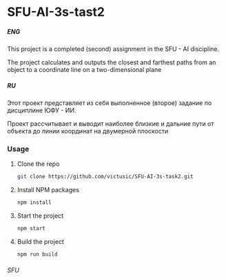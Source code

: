 # SFU-AI-3s-tast2

<h5>ENG</h5>
This project is a completed (second) assignment in the SFU - AI discipline.

The project calculates and outputs the closest and farthest paths from an object to a coordinate line on a two-dimensional plane

<h5>RU</h5>
Этот проект представляет из себя выполненное (второе) задание по дисциплине ЮФУ - ИИ.

Проект рассчитывает и выводит наиболее близкие и дальние пути от объекта до линии координат на двумерной плоскости

### Usage

1. Clone the repo

   ```sh
   git clone https://github.com/victusic/SFU-AI-3s-task2.git
   ```

2. Install NPM packages

   ```sh
   npm install
   ```

3. Start the project

   ```sh
   npm start
   ```

4. Build the project

   ```sh
   npm run build
   ```

<h6>SFU</h6>
